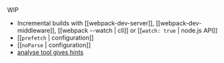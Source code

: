 WIP

* Incremental builds with [[webpack-dev-server]], [[webpack-dev-middleware]], [[webpack --watch | cli]] or [[`watch: true` | node.js API]]
* [[`prefetch` | configuration]]
* [[`noParse` | configuration]]
* [analyse tool gives hints](http://webpack.github.io/analyse/)